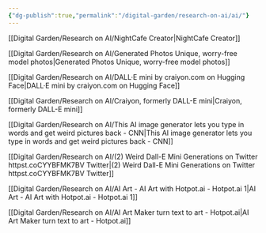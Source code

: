 ```yaml
---
{"dg-publish":true,"permalink":"/digital-garden/research-on-ai/ai/"}
---
```



[[Digital Garden/Research on AI/NightCafe Creator|NightCafe Creator]]

[[Digital Garden/Research on AI/Generated Photos  Unique, worry-free model photos|Generated Photos  Unique, worry-free model photos]]

[[Digital Garden/Research on AI/DALL·E mini by craiyon.com on Hugging Face|DALL·E mini by craiyon.com on Hugging Face]]

[[Digital Garden/Research on AI/Craiyon, formerly DALL-E mini|Craiyon, formerly DALL-E mini]]

[[Digital Garden/Research on AI/This AI image generator lets you type in words and get weird pictures back - CNN|This AI image generator lets you type in words and get weird pictures back - CNN]]

[[Digital Garden/Research on AI/(2) Weird Dall-E Mini Generations on Twitter httpst.coCYYBFMK7BV  Twitter|(2) Weird Dall-E Mini Generations on Twitter httpst.coCYYBFMK7BV  Twitter]]

[[Digital Garden/Research on AI/AI Art - AI Art with Hotpot.ai - Hotpot.ai 1|AI Art - AI Art with Hotpot.ai - Hotpot.ai 1]]

[[Digital Garden/Research on AI/AI Art Maker turn text to art - Hotpot.ai|AI Art Maker turn text to art - Hotpot.ai]]
